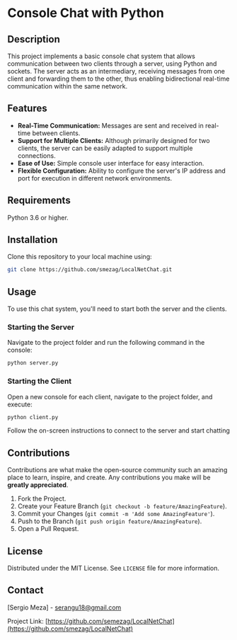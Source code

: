 # Console Chat with Python

## Description

This project implements a basic console chat system that allows communication between two clients through a server, using Python and sockets. The server acts as an intermediary, receiving messages from one client and forwarding them to the other, thus enabling bidirectional real-time communication within the same network.

## Features

- **Real-Time Communication:** Messages are sent and received in real-time between clients.
- **Support for Multiple Clients:** Although primarily designed for two clients, the server can be easily adapted to support multiple connections.
- **Ease of Use:** Simple console user interface for easy interaction.
- **Flexible Configuration:** Ability to configure the server's IP address and port for execution in different network environments.

## Requirements

Python 3.6 or higher.

## Installation

Clone this repository to your local machine using:

```bash
git clone https://github.com/smezag/LocalNetChat.git
````
## Usage

To use this chat system, you'll need to start both the server and the clients.

### Starting the Server

Navigate to the project folder and run the following command in the console:

```bash
python server.py
````

### Starting the Client

Open a new console for each client, navigate to the project folder, and execute:

```bash
python client.py
````

Follow the on-screen instructions to connect to the server and start chatting

## Contributions

Contributions are what make the open-source community such an amazing place to learn, inspire, and create. Any contributions you make will be **greatly appreciated**.

1. Fork the Project.
2. Create your Feature Branch (`git checkout -b feature/AmazingFeature`).
3. Commit your Changes (`git commit -m 'Add some AmazingFeature'`).
4. Push to the Branch (`git push origin feature/AmazingFeature`).
5. Open a Pull Request.

## License

Distributed under the MIT License. See `LICENSE` file for more information.

## Contact

[Sergio Meza] - serangu18@gmail.com

Project Link: [https://github.com/semezag/LocalNetChat](https://github.com/smezag/LocalNetChat)
